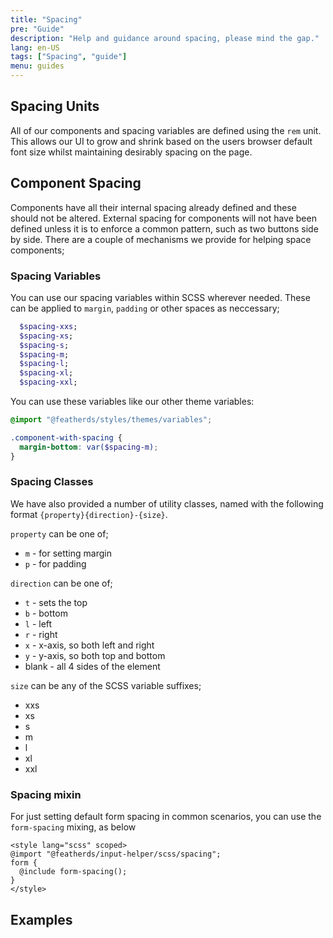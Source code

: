 ```yaml
---
title: "Spacing"
pre: "Guide"
description: "Help and guidance around spacing, please mind the gap."
lang: en-US
tags: ["Spacing", "guide"]
menu: guides
---
```


## Spacing Units

All of our components and spacing variables are defined using the `rem` unit. This allows our UI to grow and shrink based on the users browser default font size whilst maintaining desirably spacing on the page.

## Component Spacing

Components have all their internal spacing already defined and these should not be altered. External spacing for components will not have been defined unless it is to enforce a common pattern, such as two buttons side by side. There are a couple of mechanisms we provide for helping space components;

### Spacing Variables

You can use our spacing variables within SCSS wherever needed. These can be applied to `margin`, `padding` or other spaces as neccessary;

```scss
  $spacing-xxs;
  $spacing-xs;
  $spacing-s;
  $spacing-m;
  $spacing-l;
  $spacing-xl;
  $spacing-xxl;
```

You can use these variables like our other theme variables:

```scss
@import "@featherds/styles/themes/variables";

.component-with-spacing {
  margin-bottom: var($spacing-m);
}
```

### Spacing Classes

We have also provided a number of utility classes, named with the following format `{property}{direction}-{size}`.

`property` can be one of;

- `m` - for setting margin
- `p` - for padding

`direction` can be one of;

- `t` - sets the top
- `b` - bottom
- `l` - left
- `r` - right
- `x` - x-axis, so both left and right
- `y` - y-axis, so both top and bottom
- blank - all 4 sides of the element

`size` can be any of the SCSS variable suffixes;

- xxs
- xs
- s
- m
- l
- xl
- xxl

### Spacing mixin

For just setting default form spacing in common scenarios, you can use the `form-spacing` mixing, as below

```
<style lang="scss" scoped>
@import "@featherds/input-helper/scss/spacing";
form {
  @include form-spacing();
}
</style>
```

## Examples

<Spacing-SpacingExamples />
